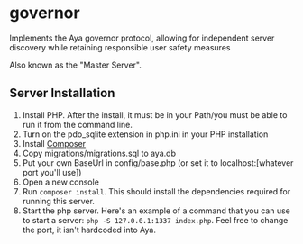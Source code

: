 # governor
Implements the Aya governor protocol, allowing for independent server discovery while retaining responsible user safety measures

Also known as the "Master Server".

## Server Installation

1. Install PHP. After the install, it must be in your Path/you must be able to run it from the command line.
2. Turn on the pdo_sqlite extension in php.ini in your PHP installation
3. Install [Composer](https://getcomposer.org/)
4. Copy migrations/migrations.sql to aya.db
5. Put your own BaseUrl in config/base.php (or set it to localhost:[whatever port you'll use])
6. Open a new console
7. Run `composer install`. This should install the dependencies required for running this server.
8. Start the php server. Here's an example of a command that you can use to start a server: `php -S 127.0.0.1:1337 index.php`. Feel free to change the port, it isn't hardcoded into Aya.
